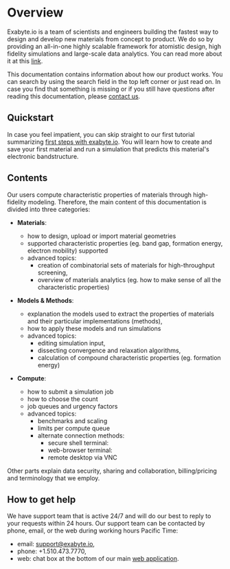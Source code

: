 # Overview

Exabyte.io is a team of scientists and engineers building the fastest way to design and develop new materials from concept to product. We do so by providing an all-in-one highly scalable framework for atomistic design, high fidelity simulations and large-scale data analytics. You can read more about it at this <a href="https://www.linkedin.com/pulse/how-we-design-world-tomorrow-what-materials-discovery-timur-bazhirov" target="_blank">link</a>.

This documentation contains information about how our product works. You can search by using the search field in the top left corner or just read on. In case you find that something is missing or if you still have questions after reading this documentation, please <a class="text-muted" href="mailto:support@exabyte.io" target="_blank">contact us</a>.


## Quickstart

In case you feel impatient, you can skip straight to our first tutorial summarizing
[first steps with exabyte.io](tutorials/quickstart.md). You will learn how to create and save your first material and run a simulation that predicts this material's electronic bandstructure.

## Contents

Our users compute characteristic properties of materials through high-fidelity modeling. Therefore, the main content of this documentation is divided into three categories:

- **Materials**:
    - how to design, upload or import material geometries
    - supported characteristic properties (eg. band gap, formation energy, electron mobility) supported
    - advanced topics:
        - creation of combinatorial sets of materials for high-throughput screening,
        - overview of materials analytics (eg. how to make sense of all the characteristic properties)

- **Models & Methods**:
    - explanation the models used to extract the properties of materials and their particular implementations (methods),
    - how to apply these models and run simulations
    - advanced topics:
        - editing simulation input,
        - dissecting convergence and relaxation algorithms,
        - calculation of compound characteristic properties (eg. formation energy)

- **Compute**:
    - how to submit a simulation job
    - how to choose the count
    - job queues and urgency factors
    - advanced topics:
        - benchmarks and scaling
        - limits per compute queue
        - alternate connection methods:
            - secure shell terminal:
            - web-browser terminal:
            - remote desktop via VNC

Other parts explain data security, sharing and collaboration, billing/pricing and terminology that we employ.

## How to get help

We have support team that is active 24/7 and will do our best to reply to your requests within 24 hours. Our support team can be contacted by phone, email, or the web during working hours Pacific Time:

- email: <a href="mailto:support@exabyte.io" target="_blank">support@exabyte.io</a>,
- phone: +1.510.473.7770,
- web: chat box at the bottom of our main <a href="https://platform.exabyte.io" target="_blank">web application</a>.


<!-- LINKS -->

[ln-post-what-is-mdc]: https://www.linkedin.com/pulse/how-we-design-world-tomorrow-what-materials-discovery-timur-bazhirov  "What is Exabyte.io"
